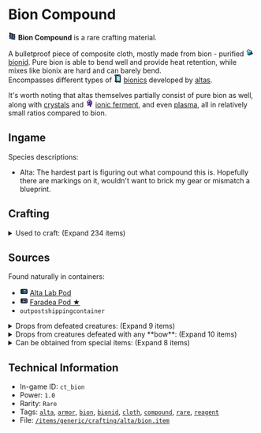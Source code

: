 # Bion Compound

<img src="https://raw.githubusercontent.com/Ceterai/Enternia/main/items/generic/crafting/alta/bion.png" alt="Bion Compound icon" loading="lazy" height=16px width="auto" /> **Bion Compound** is a rare crafting material.

A bulletproof piece of composite cloth, mostly made from bion - purified <img src="https://raw.githubusercontent.com/Ceterai/Enternia/main/items/generic/crafting/ct_bionid.png" alt="Bionid icon" loading="lazy" height=16px width="auto" /> [bionid](https://ceterai.github.io/MyEnternia/Wiki/Bionid). Pure bion is able to bend well and provide heat retention, while mixes like bionix are hard and can barely bend.  
Encompasses different types of <img src="https://raw.githubusercontent.com/Ceterai/Enternia/main/codex/alta/ebook/bionid.png" alt="Bionics icon" loading="lazy" height=16px width="auto" /> [bionics](https://ceterai.github.io/MyEnternia/Wiki/Bionics) developed by [altas](https://ceterai.github.io/MyEnternia/Wiki/Tags/Alta).

It's worth noting that altas themselves partially consist of pure bion as well, along with [crystals](https://ceterai.github.io/MyEnternia/Wiki/Tags/Crystal) and <img src="https://raw.githubusercontent.com/Ceterai/Enternia/main/items/generic/produce/ct_ionic_sap.png" alt="Ionic Ferment icon" loading="lazy" height=16px width="auto" /> [ionic ferment](https://ceterai.github.io/MyEnternia/Wiki/IonicFerment), and even [plasma](https://ceterai.github.io/MyEnternia/Wiki/Tags/Plasma), all in relatively small ratios compared to bion.

## Ingame

Species descriptions:

- Alta: The hardest part is figuring out what compound this is. Hopefully there are markings on it, wouldn't want to brick my gear or mismatch a blueprint.

## Crafting

<details><summary>Used to craft: (Expand 234 items)</summary>

- `ct_aid_mimic`
- <img src="https://raw.githubusercontent.com/Ceterai/Enternia/main/objects/alta/special/figurines/other/ct_alta_af.png" alt="Alta Figurine icon" loading="lazy" height=16px width="auto" /> [Alta Figurine](https://ceterai.github.io/MyEnternia/Wiki/AltaFigurine)
- <img src="https://raw.githubusercontent.com/Ceterai/Enternia/main/objects/alta/special/figurines/other/ct_alta_cake_af.png" alt="Alta Cake Figurine ★ icon" loading="lazy" height=16px width="auto" /> [Alta Cake Figurine ★](https://ceterai.github.io/MyEnternia/Wiki/AltaCakeFigurine)
- <img src="https://raw.githubusercontent.com/Ceterai/Enternia/main/items/active/alta/spawners/androids/capital.png" alt="Imperial Android icon" loading="lazy" height=16px width="auto" /> [Imperial Android](https://ceterai.github.io/MyEnternia/Wiki/ImperialAndroid)
- <img src="https://raw.githubusercontent.com/Ceterai/Enternia/main/objects/alta/citadel/pod/icon.png" alt="Citadel Pod ★★ icon" loading="lazy" height=16px width="auto" /> [Citadel Pod ★★](https://ceterai.github.io/MyEnternia/Wiki/CitadelPod)
- <img src="https://raw.githubusercontent.com/Ceterai/Enternia/main/objects/alta/special/tools/sprinklers/compact/icon.png" alt="Alta Compa-Sprinkler ★ icon" loading="lazy" height=16px width="auto" /> [Alta Compa-Sprinkler ★](https://ceterai.github.io/MyEnternia/Wiki/AltaCompa-Sprinkler)
- `ct_alta_crafting_station9`
- <img src="https://raw.githubusercontent.com/Ceterai/Enternia/main/items/active/alta/spawners/droids/defensive.png" alt="EDS Defensive Droid ★★ icon" loading="lazy" height=16px width="auto" /> [EDS Defensive Droid ★★](https://ceterai.github.io/MyEnternia/Wiki/EDSDefensiveDroid)
- <img src="https://raw.githubusercontent.com/Ceterai/Enternia/main/items/active/alta/spawners/drones/defensive.png" alt="EDS Defensive Drone ★ icon" loading="lazy" height=16px width="auto" /> [EDS Defensive Drone ★](https://ceterai.github.io/MyEnternia/Wiki/EDSDefensiveDrone)
- <img src="https://raw.githubusercontent.com/Ceterai/Enternia/main/objects/alta/special/emblems/alta/body.png" alt="Alta Emblem icon" loading="lazy" height=16px width="auto" /> [Alta Emblem](https://ceterai.github.io/MyEnternia/Wiki/AltaEmblem)
- `ct_alta_emergency_bench2`
- <img src="https://raw.githubusercontent.com/Ceterai/Enternia/main/items/active/alta/spawners/drones/engineer.png" alt="Engineer Drone ★★★ icon" loading="lazy" height=16px width="auto" /> [Engineer Drone ★★★](https://ceterai.github.io/MyEnternia/Wiki/EngineerDrone)
- <img src="https://raw.githubusercontent.com/Ceterai/Enternia/main/objects/alta/special/secret/figure_time_drifter/icon.png" alt="Time Drifter Figurine icon" loading="lazy" height=16px width="auto" /> [Time Drifter Figurine](https://ceterai.github.io/MyEnternia/Wiki/TimeDrifterFigurine)
- <img src="https://raw.githubusercontent.com/Ceterai/Enternia/main/items/active/alta/spawners/drones/frigate.png" alt="EDS Frigate Drone ★★★ icon" loading="lazy" height=16px width="auto" /> [EDS Frigate Drone ★★★](https://ceterai.github.io/MyEnternia/Wiki/EDSFrigateDrone)
- <img src="https://raw.githubusercontent.com/Ceterai/Enternia/main/items/active/alta/spawners/drones/frigate_empty.png" alt="Empty EDS Frigate Drone ★★★ icon" loading="lazy" height=16px width="auto" /> [Empty EDS Frigate Drone ★★★](https://ceterai.github.io/MyEnternia/Wiki/EmptyEDSFrigateDrone)
- <img src="https://raw.githubusercontent.com/Ceterai/Enternia/main/items/active/weapons/ranged/alta/rifle/ct_alta_impulse_rifle_mk2.png" alt="Impulse Rifle NG4-2 icon" loading="lazy" height=16px width="auto" /> [Impulse Rifle NG4-2](https://ceterai.github.io/MyEnternia/Wiki/ImpulseRifleNG4-2)
- <img src="https://raw.githubusercontent.com/Ceterai/Enternia/main/items/active/weapons/ranged/alta/rifle/ct_alta_ionic_rifle.png" alt="Ionic Rifle NG6 icon" loading="lazy" height=16px width="auto" /> [Ionic Rifle NG6](https://ceterai.github.io/MyEnternia/Wiki/IonicRifleNG6)
- <img src="https://raw.githubusercontent.com/Ceterai/Enternia/main/objects/alta/lab/amplifier/icon.png" alt="Alta Lab Amplifier icon" loading="lazy" height=16px width="auto" /> [Alta Lab Amplifier](https://ceterai.github.io/MyEnternia/Wiki/AltaLabAmplifier)
- <img src="https://raw.githubusercontent.com/Ceterai/Enternia/main/items/active/alta/spawners/androids/lab.png" alt="Alta Lab Android icon" loading="lazy" height=16px width="auto" /> [Alta Lab Android](https://ceterai.github.io/MyEnternia/Wiki/AltaLabAndroid)
- <img src="https://raw.githubusercontent.com/Ceterai/Enternia/main/objects/alta/lab/barrier/icon.png" alt="Alta Lab Barrier icon" loading="lazy" height=16px width="auto" /> [Alta Lab Barrier](https://ceterai.github.io/MyEnternia/Wiki/AltaLabBarrier)
- <img src="https://raw.githubusercontent.com/Ceterai/Enternia/main/objects/alta/lab/bed/icon.png" alt="Alta Lab Bed icon" loading="lazy" height=16px width="auto" /> [Alta Lab Bed](https://ceterai.github.io/MyEnternia/Wiki/AltaLabBed)
- <img src="https://raw.githubusercontent.com/Ceterai/Enternia/main/objects/alta/lab/chair/icon.png" alt="Alta Lab Chair icon" loading="lazy" height=16px width="auto" /> [Alta Lab Chair](https://ceterai.github.io/MyEnternia/Wiki/AltaLabChair)
- <img src="https://raw.githubusercontent.com/Ceterai/Enternia/main/objects/alta/lab/console/icon.png" alt="Alta Lab Console icon" loading="lazy" height=16px width="auto" /> [Alta Lab Console](https://ceterai.github.io/MyEnternia/Wiki/AltaLabConsole)
- <img src="https://raw.githubusercontent.com/Ceterai/Enternia/main/objects/alta/lab/door/icon.png" alt="Alta Lab Door icon" loading="lazy" height=16px width="auto" /> [Alta Lab Door](https://ceterai.github.io/MyEnternia/Wiki/AltaLabDoor)
- <img src="https://raw.githubusercontent.com/Ceterai/Enternia/main/objects/alta/special/tools/pods/lab/icon.png" alt="Alta Lab Eco Pod icon" loading="lazy" height=16px width="auto" /> [Alta Lab Eco Pod](https://ceterai.github.io/MyEnternia/Wiki/AltaLabEcoPod)
- <img src="https://raw.githubusercontent.com/Ceterai/Enternia/main/objects/alta/lab/gateway/icon.png" alt="Alta Lab Gateway icon" loading="lazy" height=16px width="auto" /> [Alta Lab Gateway](https://ceterai.github.io/MyEnternia/Wiki/AltaLabGateway)
- <img src="https://raw.githubusercontent.com/Ceterai/Enternia/main/objects/alta/lab/hatch/icon.png" alt="Alta Lab Hatch icon" loading="lazy" height=16px width="auto" /> [Alta Lab Hatch](https://ceterai.github.io/MyEnternia/Wiki/AltaLabHatch)
- <img src="https://raw.githubusercontent.com/Ceterai/Enternia/main/objects/alta/lab/light/icon.png" alt="Alta Lab Light icon" loading="lazy" height=16px width="auto" /> [Alta Lab Light](https://ceterai.github.io/MyEnternia/Wiki/AltaLabLight)
- <img src="https://raw.githubusercontent.com/Ceterai/Enternia/main/objects/alta/lab/pod/icon.png" alt="Alta Lab Pod icon" loading="lazy" height=16px width="auto" /> [Alta Lab Pod](https://ceterai.github.io/MyEnternia/Wiki/AltaLabPod)
- <img src="https://raw.githubusercontent.com/Ceterai/Enternia/main/objects/alta/lab/server/icon.png" alt="Alta Lab Server icon" loading="lazy" height=16px width="auto" /> [Alta Lab Server](https://ceterai.github.io/MyEnternia/Wiki/AltaLabServer)
- <img src="https://raw.githubusercontent.com/Ceterai/Enternia/main/objects/alta/special/tools/sprinklers/lab/icon.png" alt="Alta Lab Sprinkler icon" loading="lazy" height=16px width="auto" /> [Alta Lab Sprinkler](https://ceterai.github.io/MyEnternia/Wiki/AltaLabSprinkler)
- <img src="https://raw.githubusercontent.com/Ceterai/Enternia/main/objects/alta/lab/table/icon.png" alt="Alta Lab Table icon" loading="lazy" height=16px width="auto" /> [Alta Lab Table](https://ceterai.github.io/MyEnternia/Wiki/AltaLabTable)
- <img src="https://raw.githubusercontent.com/Ceterai/Enternia/main/objects/alta/lab/tanks/icon.png" alt="Alta Lab Tanks icon" loading="lazy" height=16px width="auto" /> [Alta Lab Tanks](https://ceterai.github.io/MyEnternia/Wiki/AltaLabTanks)
- <img src="https://raw.githubusercontent.com/Ceterai/Enternia/main/objects/alta/lab/teleporter/icon.png" alt="Alta Lab Teleporter icon" loading="lazy" height=16px width="auto" /> [Alta Lab Teleporter](https://ceterai.github.io/MyEnternia/Wiki/AltaLabTeleporter)
- <img src="https://raw.githubusercontent.com/Ceterai/Enternia/main/objects/alta/lab/terminal/icon.png" alt="Alta Lab Terminal icon" loading="lazy" height=16px width="auto" /> [Alta Lab Terminal](https://ceterai.github.io/MyEnternia/Wiki/AltaLabTerminal)
- <img src="https://raw.githubusercontent.com/Ceterai/Enternia/main/objects/alta/lab/trapdoor/icon.png" alt="Alta Lab Trapdoor icon" loading="lazy" height=16px width="auto" /> [Alta Lab Trapdoor](https://ceterai.github.io/MyEnternia/Wiki/AltaLabTrapdoor)
- <img src="https://raw.githubusercontent.com/Ceterai/Enternia/main/items/active/alta/loot/tier3.png" alt="Tier 3 Pad icon" loading="lazy" height=16px width="auto" /> [Tier 3 Pad](https://ceterai.github.io/MyEnternia/Wiki/Tier3Pad)
- <img src="https://raw.githubusercontent.com/Ceterai/Enternia/main/objects/alta/cooking/mixer/icon.png" alt="Alta Mixer icon" loading="lazy" height=16px width="auto" /> [Alta Mixer](https://ceterai.github.io/MyEnternia/Wiki/AltaMixer)
- <img src="https://raw.githubusercontent.com/Ceterai/Enternia/main/items/active/weapons/ranged/alta/rifle/ct_alta_plasma_rifle.png" alt="Plasma Rifle NG5 icon" loading="lazy" height=16px width="auto" /> [Plasma Rifle NG5](https://ceterai.github.io/MyEnternia/Wiki/PlasmaRifleNG5)
- <img src="https://raw.githubusercontent.com/Ceterai/Enternia/main/objects/alta/cooking/roaster/icon.png" alt="Alta Roaster icon" loading="lazy" height=16px width="auto" /> [Alta Roaster](https://ceterai.github.io/MyEnternia/Wiki/AltaRoaster)
- <img src="https://raw.githubusercontent.com/Ceterai/Enternia/main/items/active/alta/spawners/drones/scout.png" alt="Scout Drone icon" loading="lazy" height=16px width="auto" /> [Scout Drone](https://ceterai.github.io/MyEnternia/Wiki/ScoutDrone)
- <img src="https://raw.githubusercontent.com/Ceterai/Enternia/main/objects/alta/ship/special/ai/icon.png" alt="Alta Ship S.A.I.L icon" loading="lazy" height=16px width="auto" /> [Alta Ship S.A.I.L](https://ceterai.github.io/MyEnternia/Wiki/AltaShipS.A.I.L)
- <img src="https://raw.githubusercontent.com/Ceterai/Enternia/main/objects/alta/ship/bed/icon.png" alt="Alta Ship Bed icon" loading="lazy" height=16px width="auto" /> [Alta Ship Bed](https://ceterai.github.io/MyEnternia/Wiki/AltaShipBed)
- <img src="https://raw.githubusercontent.com/Ceterai/Enternia/main/objects/alta/ship/special/captains_chair/icon.png" alt="Alta Ship Captain's Chair icon" loading="lazy" height=16px width="auto" /> [Alta Ship Captain's Chair](https://ceterai.github.io/MyEnternia/Wiki/AltaShipCaptain'sChair)
- <img src="https://raw.githubusercontent.com/Ceterai/Enternia/main/objects/alta/ship/chair/icon.png" alt="Alta Ship Chair icon" loading="lazy" height=16px width="auto" /> [Alta Ship Chair](https://ceterai.github.io/MyEnternia/Wiki/AltaShipChair)
- <img src="https://raw.githubusercontent.com/Ceterai/Enternia/main/objects/alta/ship/container/icon.png" alt="Alta Ship Container icon" loading="lazy" height=16px width="auto" /> [Alta Ship Container](https://ceterai.github.io/MyEnternia/Wiki/AltaShipContainer)
- <img src="https://raw.githubusercontent.com/Ceterai/Enternia/main/objects/alta/ship/container_large/icon.png" alt="Alta Ship Container G3 icon" loading="lazy" height=16px width="auto" /> [Alta Ship Container G3](https://ceterai.github.io/MyEnternia/Wiki/AltaShipContainerG3)
- <img src="https://raw.githubusercontent.com/Ceterai/Enternia/main/objects/alta/ship/container_medium/icon.png" alt="Alta Ship Container G2 icon" loading="lazy" height=16px width="auto" /> [Alta Ship Container G2](https://ceterai.github.io/MyEnternia/Wiki/AltaShipContainerG2)
- <img src="https://raw.githubusercontent.com/Ceterai/Enternia/main/objects/alta/ship/special/fuel_hatch/icon.png" alt="Alta Ship FTL Fuel Hatch icon" loading="lazy" height=16px width="auto" /> [Alta Ship FTL Fuel Hatch](https://ceterai.github.io/MyEnternia/Wiki/AltaShipFTLFuelHatch)
- <img src="https://raw.githubusercontent.com/Ceterai/Enternia/main/objects/alta/ship/gateway/icon.png" alt="Alta Ship Gateway icon" loading="lazy" height=16px width="auto" /> [Alta Ship Gateway](https://ceterai.github.io/MyEnternia/Wiki/AltaShipGateway)
- <img src="https://raw.githubusercontent.com/Ceterai/Enternia/main/objects/alta/ship/hatch/icon.png" alt="Alta Ship Hatch icon" loading="lazy" height=16px width="auto" /> [Alta Ship Hatch](https://ceterai.github.io/MyEnternia/Wiki/AltaShipHatch)
- <img src="https://raw.githubusercontent.com/Ceterai/Enternia/main/objects/alta/ship/light/icon.png" alt="Alta Ship Light icon" loading="lazy" height=16px width="auto" /> [Alta Ship Light](https://ceterai.github.io/MyEnternia/Wiki/AltaShipLight)
- <img src="https://raw.githubusercontent.com/Ceterai/Enternia/main/objects/alta/ship/special/locker/icon.png" alt="Alta Ship Locker icon" loading="lazy" height=16px width="auto" /> [Alta Ship Locker](https://ceterai.github.io/MyEnternia/Wiki/AltaShipLocker)
- <img src="https://raw.githubusercontent.com/Ceterai/Enternia/main/objects/alta/ship/monitor/icon.png" alt="Alta Ship Monitor icon" loading="lazy" height=16px width="auto" /> [Alta Ship Monitor](https://ceterai.github.io/MyEnternia/Wiki/AltaShipMonitor)
- <img src="https://raw.githubusercontent.com/Ceterai/Enternia/main/objects/alta/ship/pod/icon.png" alt="Alta Ship Pod icon" loading="lazy" height=16px width="auto" /> [Alta Ship Pod](https://ceterai.github.io/MyEnternia/Wiki/AltaShipPod)
- <img src="https://raw.githubusercontent.com/Ceterai/Enternia/main/objects/alta/ship/shelf/icon.png" alt="Alta Ship Shelf icon" loading="lazy" height=16px width="auto" /> [Alta Ship Shelf](https://ceterai.github.io/MyEnternia/Wiki/AltaShipShelf)
- <img src="https://raw.githubusercontent.com/Ceterai/Enternia/main/objects/alta/ship/storage/icon.png" alt="Alta Ship Storage icon" loading="lazy" height=16px width="auto" /> [Alta Ship Storage](https://ceterai.github.io/MyEnternia/Wiki/AltaShipStorage)
- <img src="https://raw.githubusercontent.com/Ceterai/Enternia/main/objects/alta/ship/table/icon.png" alt="Alta Ship Table icon" loading="lazy" height=16px width="auto" /> [Alta Ship Table](https://ceterai.github.io/MyEnternia/Wiki/AltaShipTable)
- <img src="https://raw.githubusercontent.com/Ceterai/Enternia/main/objects/alta/ship/special/teleporter/icon.png" alt="Alta Ship Teleporter icon" loading="lazy" height=16px width="auto" /> [Alta Ship Teleporter](https://ceterai.github.io/MyEnternia/Wiki/AltaShipTeleporter)
- <img src="https://raw.githubusercontent.com/Ceterai/Enternia/main/objects/alta/ship/terminal/icon.png" alt="Alta Ship Terminal icon" loading="lazy" height=16px width="auto" /> [Alta Ship Terminal](https://ceterai.github.io/MyEnternia/Wiki/AltaShipTerminal)
- <img src="https://raw.githubusercontent.com/Ceterai/Enternia/main/items/active/alta/spawners/droids/spider.png" alt="Spider Droid icon" loading="lazy" height=16px width="auto" /> [Spider Droid](https://ceterai.github.io/MyEnternia/Wiki/SpiderDroid)
- <img src="https://raw.githubusercontent.com/Ceterai/Enternia/main/objects/alta/special/secret/statue_lenn/icon.png" alt="Alta Lenn Statue icon" loading="lazy" height=16px width="auto" /> [Alta Lenn Statue](https://ceterai.github.io/MyEnternia/Wiki/AltaLennStatue)
- <img src="https://raw.githubusercontent.com/Ceterai/Enternia/main/objects/alta/special/tools/sprinklers/super/icon.png" alt="Alta Super Sprinkler icon" loading="lazy" height=16px width="auto" /> [Alta Super Sprinkler](https://ceterai.github.io/MyEnternia/Wiki/AltaSuperSprinkler)
- <img src="https://raw.githubusercontent.com/Ceterai/Enternia/main/objects/alta/special/tools/pods/tray/icon.png" alt="Alta Hydroponic Tray icon" loading="lazy" height=16px width="auto" /> [Alta Hydroponic Tray](https://ceterai.github.io/MyEnternia/Wiki/AltaHydroponicTray)
- <img src="https://raw.githubusercontent.com/Ceterai/Enternia/main/objects/alta/special/trophies/ct_alta_trophy.png" alt="Alta Trophy ★ icon" loading="lazy" height=16px width="auto" /> [Alta Trophy ★](https://ceterai.github.io/MyEnternia/Wiki/AltaTrophy)
- `ct_alta_upgrade_station2`
- <img src="https://raw.githubusercontent.com/Ceterai/Enternia/main/items/active/alta/spawners/drones/watcher.png" alt="Watcher Drone icon" loading="lazy" height=16px width="auto" /> [Watcher Drone](https://ceterai.github.io/MyEnternia/Wiki/WatcherDrone)
- `ct_alta_workshop2`
- <img src="https://raw.githubusercontent.com/Ceterai/Enternia/main/objects/alta/special/samples/alternia/icon.png" alt="Alternia Sample ★★ icon" loading="lazy" height=16px width="auto" /> [Alternia Sample ★★](https://ceterai.github.io/MyEnternia/Wiki/AlterniaSample)
- <img src="https://raw.githubusercontent.com/Ceterai/Enternia/main/objects/alta/special/trophies/ct_anglure_lamp.png" alt="Anglure's Lamp ★ icon" loading="lazy" height=16px width="auto" /> [Anglure's Lamp ★](https://ceterai.github.io/MyEnternia/Wiki/Anglure'sLamp)
- <img src="https://raw.githubusercontent.com/Ceterai/Enternia/main/items/active/alta/spawners/androids/arco.png" alt="Enviro Android ★ icon" loading="lazy" height=16px width="auto" /> [Enviro Android ★](https://ceterai.github.io/MyEnternia/Wiki/EnviroAndroid)
- <img src="https://raw.githubusercontent.com/Ceterai/Enternia/main/items/armors/alta/tier5/arco/android_head/icon.png" alt="Enviro Android Head ★ icon" loading="lazy" height=16px width="auto" /> [Enviro Android Head ★](https://ceterai.github.io/MyEnternia/Wiki/EnviroAndroidHead)
- <img src="https://raw.githubusercontent.com/Ceterai/Enternia/main/items/augments/back/ct_arco_augment.png" alt="Enviro Augment icon" loading="lazy" height=16px width="auto" /> [Enviro Augment](https://ceterai.github.io/MyEnternia/Wiki/EnviroAugment)
- <img src="https://raw.githubusercontent.com/Ceterai/Enternia/main/items/augments/back/ct_arco_blockade_augment.png" alt="Enviroblockade Augment ★★ icon" loading="lazy" height=16px width="auto" /> [Enviroblockade Augment ★★](https://ceterai.github.io/MyEnternia/Wiki/EnviroblockadeAugment)
- <img src="https://raw.githubusercontent.com/Ceterai/Enternia/main/items/armors/alta/tier5/arco/chest/icon.png" alt="Envirosuit Chestpiece icon" loading="lazy" height=16px width="auto" /> [Envirosuit Chestpiece](https://ceterai.github.io/MyEnternia/Wiki/EnvirosuitChestpiece)
- <img src="https://raw.githubusercontent.com/Ceterai/Enternia/main/objects/alta/special/emblems/arco/body.png" alt="A.R.C.O. Emblem icon" loading="lazy" height=16px width="auto" /> [A.R.C.O. Emblem](https://ceterai.github.io/MyEnternia/Wiki/A.R.C.O.Emblem)
- <img src="https://raw.githubusercontent.com/Ceterai/Enternia/main/items/armors/alta/tier5/arco/helmet/icon.png" alt="Envirosuit Helmet icon" loading="lazy" height=16px width="auto" /> [Envirosuit Helmet](https://ceterai.github.io/MyEnternia/Wiki/EnvirosuitHelmet)
- <img src="https://raw.githubusercontent.com/Ceterai/Enternia/main/items/armors/alta/tier5/arco/helmet_mk2/icon.png" alt="Envirosuit MkII Helmet ★★ icon" loading="lazy" height=16px width="auto" /> [Envirosuit MkII Helmet ★★](https://ceterai.github.io/MyEnternia/Wiki/EnvirosuitMkIIHelmet)
- <img src="https://raw.githubusercontent.com/Ceterai/Enternia/main/items/armors/alta/tier5/arco/legwear/icon.png" alt="Enviroleggings icon" loading="lazy" height=16px width="auto" /> [Enviroleggings](https://ceterai.github.io/MyEnternia/Wiki/Enviroleggings)
- <img src="https://raw.githubusercontent.com/Ceterai/Enternia/main/items/armors/alta/tier5/arco/protector/icon.png" alt="Enviroprotector ★ icon" loading="lazy" height=16px width="auto" /> [Enviroprotector ★](https://ceterai.github.io/MyEnternia/Wiki/Enviroprotector)
- <img src="https://raw.githubusercontent.com/Ceterai/Enternia/main/items/armors/alta/tier5/arco/rebreather/icon.png" alt="Envirosuit Rebreather ★ icon" loading="lazy" height=16px width="auto" /> [Envirosuit Rebreather ★](https://ceterai.github.io/MyEnternia/Wiki/EnvirosuitRebreather)
- <img src="https://raw.githubusercontent.com/Ceterai/Enternia/main/items/active/alta/spawners/helpers/arco.png" alt="Enviroscanner icon" loading="lazy" height=16px width="auto" /> [Enviroscanner](https://ceterai.github.io/MyEnternia/Wiki/Enviroscanner)
- <img src="https://raw.githubusercontent.com/Ceterai/Enternia/main/items/active/alta/sets/arco.png" alt="Enviro Set icon" loading="lazy" height=16px width="auto" /> [Enviro Set](https://ceterai.github.io/MyEnternia/Wiki/EnviroSet)
- <img src="https://raw.githubusercontent.com/Ceterai/Enternia/main/objects/alta/special/figurines/sporgus/ct_aric_sporgus.png" alt="Aric Sporgus Figurine ★ icon" loading="lazy" height=16px width="auto" /> [Aric Sporgus Figurine ★](https://ceterai.github.io/MyEnternia/Wiki/AricSporgusFigurine)
- <img src="https://raw.githubusercontent.com/Ceterai/Enternia/main/objects/alta/special/emblems/arknight/body.png" alt="Arknight Emblem icon" loading="lazy" height=16px width="auto" /> [Arknight Emblem](https://ceterai.github.io/MyEnternia/Wiki/ArknightEmblem)
- <img src="https://raw.githubusercontent.com/Ceterai/Enternia/main/objects/alta/special/figurines/narfin/ct_astral_narfin.png" alt="Astral Narfin Figurine ★ icon" loading="lazy" height=16px width="auto" /> [Astral Narfin Figurine ★](https://ceterai.github.io/MyEnternia/Wiki/AstralNarfinFigurine)
- `ct_back_mimic`
- <img src="https://raw.githubusercontent.com/Ceterai/Enternia/main/objects/alta/lab/backdoor/icon.png" alt="Unknown Device icon" loading="lazy" height=16px width="auto" /> [Unknown Device](https://ceterai.github.io/MyEnternia/Wiki/UnknownDevice)
- <img src="https://raw.githubusercontent.com/Ceterai/Enternia/main/objects/alta/special/figurines/bobfae/ct_berry_bobfae.png" alt="Berry Bobfae Figurine icon" loading="lazy" height=16px width="auto" /> [Berry Bobfae Figurine](https://ceterai.github.io/MyEnternia/Wiki/BerryBobfaeFigurine)
- <img src="https://raw.githubusercontent.com/Ceterai/Enternia/main/items/generic/dyes/alta/ct_bion_dye.png" alt="Bion Dye icon" loading="lazy" height=16px width="auto" /> [Bion Dye](https://ceterai.github.io/MyEnternia/Wiki/BionDye)
- <img src="https://raw.githubusercontent.com/Ceterai/Enternia/main/objects/alta/special/tools/pots/bion/icon.png" alt="Bion Flower Pot icon" loading="lazy" height=16px width="auto" /> [Bion Flower Pot](https://ceterai.github.io/MyEnternia/Wiki/BionFlowerPot)
- <img src="https://raw.githubusercontent.com/Ceterai/Enternia/main/objects/alta/special/samples/bion/icon.png" alt="Bion Sample ★★ icon" loading="lazy" height=16px width="auto" /> [Bion Sample ★★](https://ceterai.github.io/MyEnternia/Wiki/BionSample)
- <img src="https://raw.githubusercontent.com/Ceterai/Enternia/main/objects/alta/special/figurines/brutefly/ct_bionfly.png" alt="Bionfly Figurine ★ icon" loading="lazy" height=16px width="auto" /> [Bionfly Figurine ★](https://ceterai.github.io/MyEnternia/Wiki/BionflyFigurine)
- <img src="https://raw.githubusercontent.com/Ceterai/Enternia/main/objects/alta/special/figurines/pteropod/ct_bionid_pteropod.png" alt="Bionid Pteropod Figurine ★ icon" loading="lazy" height=16px width="auto" /> [Bionid Pteropod Figurine ★](https://ceterai.github.io/MyEnternia/Wiki/BionidPteropodFigurine)
- <img src="https://raw.githubusercontent.com/Ceterai/Enternia/main/objects/alta/special/samples/bionid/icon.png" alt="Bionid Sample ★★ icon" loading="lazy" height=16px width="auto" /> [Bionid Sample ★★](https://ceterai.github.io/MyEnternia/Wiki/BionidSample)
- <img src="https://raw.githubusercontent.com/Ceterai/Enternia/main/items/active/weapons/ranged/alta/rifle/ct_bipolaris.png" alt="Bipolaris ★ icon" loading="lazy" height=16px width="auto" /> [Bipolaris ★](https://ceterai.github.io/MyEnternia/Wiki/Bipolaris)
- <img src="https://raw.githubusercontent.com/Ceterai/Enternia/main/objects/alta/special/figurines/crippit/ct_bishyn_crippit.png" alt="Bishyn Crippit Figurine ★ icon" loading="lazy" height=16px width="auto" /> [Bishyn Crippit Figurine ★](https://ceterai.github.io/MyEnternia/Wiki/BishynCrippitFigurine)
- <img src="https://raw.githubusercontent.com/Ceterai/Enternia/main/items/armors/alta/tier5/misc/bishyn/helmet/icon.png" alt="Bishyn Helmet ★ icon" loading="lazy" height=16px width="auto" /> [Bishyn Helmet ★](https://ceterai.github.io/MyEnternia/Wiki/BishynHelmet)
- <img src="https://raw.githubusercontent.com/Ceterai/Enternia/main/objects/alta/special/figurines/brutefly/ct_brutefly.png" alt="Brutefly Figurine icon" loading="lazy" height=16px width="auto" /> [Brutefly Figurine](https://ceterai.github.io/MyEnternia/Wiki/BruteflyFigurine)
- <img src="https://raw.githubusercontent.com/Ceterai/Enternia/main/objects/alta/special/figurines/crippit/ct_calin_crippit.png" alt="Calin Crippit Figurine icon" loading="lazy" height=16px width="auto" /> [Calin Crippit Figurine](https://ceterai.github.io/MyEnternia/Wiki/CalinCrippitFigurine)
- <img src="https://raw.githubusercontent.com/Ceterai/Enternia/main/objects/alta/lab/capsules/ct_capsule_icon.png" alt="Alta Lab Capsule icon" loading="lazy" height=16px width="auto" /> [Alta Lab Capsule](https://ceterai.github.io/MyEnternia/Wiki/AltaLabCapsule)
- <img src="https://raw.githubusercontent.com/Ceterai/Enternia/main/objects/alta/special/trophies/ct_celestia_trophy.png" alt="Celestia's Trophy ★ icon" loading="lazy" height=16px width="auto" /> [Celestia's Trophy ★](https://ceterai.github.io/MyEnternia/Wiki/Celestia'sTrophy)
- <img src="https://raw.githubusercontent.com/Ceterai/Enternia/main/objects/alta/special/figurines/other/ct_ceterai_af.png" alt="Ceterai Figurine ★★★★ icon" loading="lazy" height=16px width="auto" /> [Ceterai Figurine ★★★★](https://ceterai.github.io/MyEnternia/Wiki/CeteraiFigurine)
- [C.T. Android](https://ceterai.github.io/MyEnternia/Wiki/C.T.Android)
- <img src="https://raw.githubusercontent.com/Ceterai/Enternia/main/items/armors/alta/tier6/ceterai/android_head/icon.png" alt="C.T. Android Head ★ icon" loading="lazy" height=16px width="auto" /> [C.T. Android Head ★](https://ceterai.github.io/MyEnternia/Wiki/C.T.AndroidHead)
- <img src="https://raw.githubusercontent.com/Ceterai/Enternia/main/items/armors/alta/tier6/ceterai/chest/icon.png" alt="C.T. Suit icon" loading="lazy" height=16px width="auto" /> [C.T. Suit](https://ceterai.github.io/MyEnternia/Wiki/C.T.Suit)
- <img src="https://raw.githubusercontent.com/Ceterai/Enternia/main/objects/alta/special/emblems/ceterai/body.png" alt="Ceterai Emblem icon" loading="lazy" height=16px width="auto" /> [Ceterai Emblem](https://ceterai.github.io/MyEnternia/Wiki/CeteraiEmblem)
- <img src="https://raw.githubusercontent.com/Ceterai/Enternia/main/items/armors/alta/tier6/ceterai/helmet/icon.png" alt="C.T. Visor icon" loading="lazy" height=16px width="auto" /> [C.T. Visor](https://ceterai.github.io/MyEnternia/Wiki/C.T.Visor)
- <img src="https://raw.githubusercontent.com/Ceterai/Enternia/main/items/armors/alta/tier6/ceterai/legwear/icon.png" alt="C.T. Walkers icon" loading="lazy" height=16px width="auto" /> [C.T. Walkers](https://ceterai.github.io/MyEnternia/Wiki/C.T.Walkers)
- <img src="https://raw.githubusercontent.com/Ceterai/Enternia/main/items/armors/alta/tier6/ceterai/mindframe/icon.png" alt="C.T. Mindframe ★ icon" loading="lazy" height=16px width="auto" /> [C.T. Mindframe ★](https://ceterai.github.io/MyEnternia/Wiki/C.T.Mindframe)
- <img src="https://raw.githubusercontent.com/Ceterai/Enternia/main/objects/alta/ceterai/pod/icon.png" alt="Ceterai Pod ★★★ icon" loading="lazy" height=16px width="auto" /> [Ceterai Pod ★★★](https://ceterai.github.io/MyEnternia/Wiki/CeteraiPod)
- <img src="https://raw.githubusercontent.com/Ceterai/Enternia/main/items/active/alta/sets/ceterai.png" alt="C.T. Alternia Set icon" loading="lazy" height=16px width="auto" /> [C.T. Alternia Set](https://ceterai.github.io/MyEnternia/Wiki/C.T.AlterniaSet)
- <img src="https://raw.githubusercontent.com/Ceterai/Enternia/main/objects/alta/special/samples/ceternia/icon.png" alt="Ceternia Sample ★★ icon" loading="lazy" height=16px width="auto" /> [Ceternia Sample ★★](https://ceterai.github.io/MyEnternia/Wiki/CeterniaSample)
- <img src="https://raw.githubusercontent.com/Ceterai/Enternia/main/codex/alta/datamass/combat.png" alt="Combat Protocol Datamass icon" loading="lazy" height=16px width="auto" /> [Combat Protocol Datamass](https://ceterai.github.io/MyEnternia/Wiki/CombatProtocolDatamass)
- <img src="https://raw.githubusercontent.com/Ceterai/Enternia/main/items/active/alta/spawners/androids/combat.png" alt="Combat Android ★ icon" loading="lazy" height=16px width="auto" /> [Combat Android ★](https://ceterai.github.io/MyEnternia/Wiki/CombatAndroid)
- <img src="https://raw.githubusercontent.com/Ceterai/Enternia/main/items/armors/alta/tier5/combat/android_head/icon.png" alt="Combat Android Head ★ icon" loading="lazy" height=16px width="auto" /> [Combat Android Head ★](https://ceterai.github.io/MyEnternia/Wiki/CombatAndroidHead)
- <img src="https://raw.githubusercontent.com/Ceterai/Enternia/main/items/augments/back/ct_combat_augment.png" alt="Combat Augment icon" loading="lazy" height=16px width="auto" /> [Combat Augment](https://ceterai.github.io/MyEnternia/Wiki/CombatAugment)
- <img src="https://raw.githubusercontent.com/Ceterai/Enternia/main/items/armors/alta/tier5/combat/chest/icon.png" alt="Combat Uniform icon" loading="lazy" height=16px width="auto" /> [Combat Uniform](https://ceterai.github.io/MyEnternia/Wiki/CombatUniform)
- <img src="https://raw.githubusercontent.com/Ceterai/Enternia/main/items/armors/alta/tier5/combat/helmet/icon.png" alt="Combat Helmet ★ icon" loading="lazy" height=16px width="auto" /> [Combat Helmet ★](https://ceterai.github.io/MyEnternia/Wiki/CombatHelmet)
- <img src="https://raw.githubusercontent.com/Ceterai/Enternia/main/items/armors/alta/tier5/combat/legwear/icon.png" alt="Combat Off-Roaders icon" loading="lazy" height=16px width="auto" /> [Combat Off-Roaders](https://ceterai.github.io/MyEnternia/Wiki/CombatOff-Roaders)
- <img src="https://raw.githubusercontent.com/Ceterai/Enternia/main/items/armors/alta/tier5/combat/mask/icon.png" alt="Combat Mask icon" loading="lazy" height=16px width="auto" /> [Combat Mask](https://ceterai.github.io/MyEnternia/Wiki/CombatMask)
- <img src="https://raw.githubusercontent.com/Ceterai/Enternia/main/items/armors/alta/tier5/combat/mask_mk2/icon.png" alt="Combat MKII Mask ★★ icon" loading="lazy" height=16px width="auto" /> [Combat MKII Mask ★★](https://ceterai.github.io/MyEnternia/Wiki/CombatMKIIMask)
- <img src="https://raw.githubusercontent.com/Ceterai/Enternia/main/objects/alta/combat/pod/icon.png" alt="Combat Pod ★ icon" loading="lazy" height=16px width="auto" /> [Combat Pod ★](https://ceterai.github.io/MyEnternia/Wiki/CombatPod)
- <img src="https://raw.githubusercontent.com/Ceterai/Enternia/main/items/augments/back/ct_combat_power_augment.png" alt="Combat Power Augment ★★ icon" loading="lazy" height=16px width="auto" /> [Combat Power Augment ★★](https://ceterai.github.io/MyEnternia/Wiki/CombatPowerAugment)
- <img src="https://raw.githubusercontent.com/Ceterai/Enternia/main/items/active/alta/sets/combat.png" alt="Combat Set icon" loading="lazy" height=16px width="auto" /> [Combat Set](https://ceterai.github.io/MyEnternia/Wiki/CombatSet)
- <img src="https://raw.githubusercontent.com/Ceterai/Enternia/main/items/armors/alta/tier5/misc/companion/helmet/icon.png" alt="Companion Helmet icon" loading="lazy" height=16px width="auto" /> [Companion Helmet](https://ceterai.github.io/MyEnternia/Wiki/CompanionHelmet)
- <img src="https://raw.githubusercontent.com/Ceterai/Enternia/main/objects/alta/special/figurines/crippit/ct_crippit.png" alt="Crippit Figurine icon" loading="lazy" height=16px width="auto" /> [Crippit Figurine](https://ceterai.github.io/MyEnternia/Wiki/CrippitFigurine)
- <img src="https://raw.githubusercontent.com/Ceterai/Enternia/main/items/armors/my_enternia/trophies/crippit_head/icon.png" alt="Crippihead icon" loading="lazy" height=16px width="auto" /> [Crippihead](https://ceterai.github.io/MyEnternia/Wiki/Crippihead)
- <img src="https://raw.githubusercontent.com/Ceterai/Enternia/main/objects/alta/special/trophies/ct_crippit_scab.png" alt="Crippit Scab ★ icon" loading="lazy" height=16px width="auto" /> [Crippit Scab ★](https://ceterai.github.io/MyEnternia/Wiki/CrippitScab)
- <img src="https://raw.githubusercontent.com/Ceterai/Enternia/main/objects/alta/special/figurines/poptop/ct_crystal_poptop.png" alt="Crystal Poptop Figurine ★ icon" loading="lazy" height=16px width="auto" /> [Crystal Poptop Figurine ★](https://ceterai.github.io/MyEnternia/Wiki/CrystalPoptopFigurine)
- <img src="https://raw.githubusercontent.com/Ceterai/Enternia/main/objects/alta/special/figurines/crippit/ct_crystalline_crippit.png" alt="Crystalline Crippit Figurine icon" loading="lazy" height=16px width="auto" /> [Crystalline Crippit Figurine](https://ceterai.github.io/MyEnternia/Wiki/CrystallineCrippitFigurine)
- <img src="https://raw.githubusercontent.com/Ceterai/Enternia/main/items/active/alta/spawners/androids/dreamer.png" alt="Dreamer Android ★ icon" loading="lazy" height=16px width="auto" /> [Dreamer Android ★](https://ceterai.github.io/MyEnternia/Wiki/DreamerAndroid)
- <img src="https://raw.githubusercontent.com/Ceterai/Enternia/main/items/armors/alta/tier6/dreamer/android_head/icon.png" alt="Dreamer Android Head ★ icon" loading="lazy" height=16px width="auto" /> [Dreamer Android Head ★](https://ceterai.github.io/MyEnternia/Wiki/DreamerAndroidHead)
- <img src="https://raw.githubusercontent.com/Ceterai/Enternia/main/objects/alta/special/trophies/ct_drone_visor.png" alt="Drone Visor ★ icon" loading="lazy" height=16px width="auto" /> [Drone Visor ★](https://ceterai.github.io/MyEnternia/Wiki/DroneVisor)
- <img src="https://raw.githubusercontent.com/Ceterai/Enternia/main/items/augments/back/ct_eds_aimbot_augment.png" alt="EDS Aimbot Augment ★★ icon" loading="lazy" height=16px width="auto" /> [EDS Aimbot Augment ★★](https://ceterai.github.io/MyEnternia/Wiki/EDSAimbotAugment)
- <img src="https://raw.githubusercontent.com/Ceterai/Enternia/main/items/active/alta/spawners/androids/eds.png" alt="EDS Android ★ icon" loading="lazy" height=16px width="auto" /> [EDS Android ★](https://ceterai.github.io/MyEnternia/Wiki/EDSAndroid)
- <img src="https://raw.githubusercontent.com/Ceterai/Enternia/main/items/augments/back/ct_eds_augment.png" alt="EDS Augment icon" loading="lazy" height=16px width="auto" /> [EDS Augment](https://ceterai.github.io/MyEnternia/Wiki/EDSAugment)
- <img src="https://raw.githubusercontent.com/Ceterai/Enternia/main/items/armors/alta/other/eds_beret/icon.png" alt="EDS Duty Beret icon" loading="lazy" height=16px width="auto" /> [EDS Duty Beret](https://ceterai.github.io/MyEnternia/Wiki/EDSDutyBeret)
- <img src="https://raw.githubusercontent.com/Ceterai/Enternia/main/items/armors/alta/tier5/eds/chest/icon.png" alt="EDS Body Armor icon" loading="lazy" height=16px width="auto" /> [EDS Body Armor](https://ceterai.github.io/MyEnternia/Wiki/EDSBodyArmor)
- <img src="https://raw.githubusercontent.com/Ceterai/Enternia/main/objects/alta/special/emblems/eds/body.png" alt="EDS Emblem icon" loading="lazy" height=16px width="auto" /> [EDS Emblem](https://ceterai.github.io/MyEnternia/Wiki/EDSEmblem)
- <img src="https://raw.githubusercontent.com/Ceterai/Enternia/main/items/active/alta/loot/biome/ct_eds_loot.png" alt="EDS Loot Crate icon" loading="lazy" height=16px width="auto" /> [EDS Loot Crate](https://ceterai.github.io/MyEnternia/Wiki/EDSLootCrate)
- <img src="https://raw.githubusercontent.com/Ceterai/Enternia/main/items/active/weapons/ranged/alta/wrist/ct_eds_mng.png" alt="EDS MNG icon" loading="lazy" height=16px width="auto" /> [EDS MNG](https://ceterai.github.io/MyEnternia/Wiki/EDSMNG)
- <img src="https://raw.githubusercontent.com/Ceterai/Enternia/main/items/active/shields/ct_eds_shield.png" alt="EDS Shield icon" loading="lazy" height=16px width="auto" /> [EDS Shield](https://ceterai.github.io/MyEnternia/Wiki/EDSShield)
- <img src="https://raw.githubusercontent.com/Ceterai/Enternia/main/objects/alta/special/emblems/elin/body.png" alt="Elin Emblem icon" loading="lazy" height=16px width="auto" /> [Elin Emblem](https://ceterai.github.io/MyEnternia/Wiki/ElinEmblem)
- <img src="https://raw.githubusercontent.com/Ceterai/Enternia/main/items/active/alta/spawners/androids/elite.png" alt="Elite Android ★ icon" loading="lazy" height=16px width="auto" /> [Elite Android ★](https://ceterai.github.io/MyEnternia/Wiki/EliteAndroid)
- <img src="https://raw.githubusercontent.com/Ceterai/Enternia/main/items/armors/alta/tier6/elite/android_head/icon.png" alt="Elite Android Head ★ icon" loading="lazy" height=16px width="auto" /> [Elite Android Head ★](https://ceterai.github.io/MyEnternia/Wiki/EliteAndroidHead)
- <img src="https://raw.githubusercontent.com/Ceterai/Enternia/main/items/active/alta/spawners/droids/elite.png" alt="Elite Droid icon" loading="lazy" height=16px width="auto" /> [Elite Droid](https://ceterai.github.io/MyEnternia/Wiki/EliteDroid)
- <img src="https://raw.githubusercontent.com/Ceterai/Enternia/main/items/active/alta/spawners/drones/elite.png" alt="Elite Drone icon" loading="lazy" height=16px width="auto" /> [Elite Drone](https://ceterai.github.io/MyEnternia/Wiki/EliteDrone)
- <img src="https://raw.githubusercontent.com/Ceterai/Enternia/main/objects/alta/elite/pod/icon.png" alt="Elite Pod ★ icon" loading="lazy" height=16px width="auto" /> [Elite Pod ★](https://ceterai.github.io/MyEnternia/Wiki/ElitePod)
- <img src="https://raw.githubusercontent.com/Ceterai/Enternia/main/items/active/weapons/melee/alta/spear/ct_elite_stunner.png" alt="Elite Stunner ★ icon" loading="lazy" height=16px width="auto" /> [Elite Stunner ★](https://ceterai.github.io/MyEnternia/Wiki/EliteStunner)
- <img src="https://raw.githubusercontent.com/Ceterai/Enternia/main/items/active/weapons/ranged/alta/rifle/ct_alta_plasma_rifle_2.png" alt="Enal'Nia ★★ icon" loading="lazy" height=16px width="auto" /> [Enal'Nia ★★](https://ceterai.github.io/MyEnternia/Wiki/Enal'Nia)
- <img src="https://raw.githubusercontent.com/Ceterai/Enternia/main/objects/alta/special/samples/enternia/icon.png" alt="Enternia Sample ★★ icon" loading="lazy" height=16px width="auto" /> [Enternia Sample ★★](https://ceterai.github.io/MyEnternia/Wiki/EnterniaSample)
- <img src="https://raw.githubusercontent.com/Ceterai/Enternia/main/items/active/weapons/ranged/alta/wrist/ct_estralis_vi.png" alt="Estralis Vi icon" loading="lazy" height=16px width="auto" /> [Estralis Vi](https://ceterai.github.io/MyEnternia/Wiki/EstralisVi)
- <img src="https://raw.githubusercontent.com/Ceterai/Enternia/main/objects/alta/special/emblems/faradea/body.png" alt="Faradea Emblem icon" loading="lazy" height=16px width="auto" /> [Faradea Emblem](https://ceterai.github.io/MyEnternia/Wiki/FaradeaEmblem)
- <img src="https://raw.githubusercontent.com/Ceterai/Enternia/main/items/active/alta/loot/biome/ct_faradea_loot.png" alt="Faradea Loot Crate icon" loading="lazy" height=16px width="auto" /> [Faradea Loot Crate](https://ceterai.github.io/MyEnternia/Wiki/FaradeaLootCrate)
- <img src="https://raw.githubusercontent.com/Ceterai/Enternia/main/items/active/weapons/ranged/alta/heavy/ct_faradea_scavenger.png" alt="FD Scavenger ★ icon" loading="lazy" height=16px width="auto" /> [FD Scavenger ★](https://ceterai.github.io/MyEnternia/Wiki/FDScavenger)
- <img src="https://raw.githubusercontent.com/Ceterai/Enternia/main/items/active/weapons/ranged/alta/blaster/ct_faradeus.png" alt="Faradeus icon" loading="lazy" height=16px width="auto" /> [Faradeus](https://ceterai.github.io/MyEnternia/Wiki/Faradeus)
- <img src="https://raw.githubusercontent.com/Ceterai/Enternia/main/objects/alta/special/trophies/ct_geo_trophy.png" alt="Geological Trophy ★★★★ icon" loading="lazy" height=16px width="auto" /> [Geological Trophy ★★★★](https://ceterai.github.io/MyEnternia/Wiki/GeologicalTrophy)
- <img src="https://raw.githubusercontent.com/Ceterai/Enternia/main/items/armors/alta/tier6/ghearun/back/icon.png" alt="Ghearun M1 Forcefield icon" loading="lazy" height=16px width="auto" /> [Ghearun M1 Forcefield](https://ceterai.github.io/MyEnternia/Wiki/GhearunM1Forcefield)
- <img src="https://raw.githubusercontent.com/Ceterai/Enternia/main/items/armors/alta/tier6/ghearun/chest/icon.png" alt="Ghearun M1 Chest icon" loading="lazy" height=16px width="auto" /> [Ghearun M1 Chest](https://ceterai.github.io/MyEnternia/Wiki/GhearunM1Chest)
- <img src="https://raw.githubusercontent.com/Ceterai/Enternia/main/items/armors/alta/tier6/ghearun/helmet/icon.png" alt="Ghearun M1 Helm icon" loading="lazy" height=16px width="auto" /> [Ghearun M1 Helm](https://ceterai.github.io/MyEnternia/Wiki/GhearunM1Helm)
- <img src="https://raw.githubusercontent.com/Ceterai/Enternia/main/items/armors/alta/tier6/ghearun/legwear/icon.png" alt="Ghearun M1 Greaves icon" loading="lazy" height=16px width="auto" /> [Ghearun M1 Greaves](https://ceterai.github.io/MyEnternia/Wiki/GhearunM1Greaves)
- <img src="https://raw.githubusercontent.com/Ceterai/Enternia/main/items/active/alta/sets/ghearun.png" alt="Ghearun M1 Set icon" loading="lazy" height=16px width="auto" /> [Ghearun M1 Set](https://ceterai.github.io/MyEnternia/Wiki/GhearunM1Set)
- <img src="https://raw.githubusercontent.com/Ceterai/Enternia/main/objects/alta/special/figurines/crippit/ct_gheatsyn_crippit.png" alt="Gheatsyn Crippit Figurine ★ icon" loading="lazy" height=16px width="auto" /> [Gheatsyn Crippit Figurine ★](https://ceterai.github.io/MyEnternia/Wiki/GheatsynCrippitFigurine)
- <img src="https://raw.githubusercontent.com/Ceterai/Enternia/main/items/active/alta/spawners/droids/ghearun.png" alt="Ghearun Droid ★★★ icon" loading="lazy" height=16px width="auto" /> [Ghearun Droid ★★★](https://ceterai.github.io/MyEnternia/Wiki/GhearunDroid)
- <img src="https://raw.githubusercontent.com/Ceterai/Enternia/main/items/active/alta/loot/other/gsr.png" alt="GSR Pod ★★★ icon" loading="lazy" height=16px width="auto" /> [GSR Pod ★★★](https://ceterai.github.io/MyEnternia/Wiki/GSRPod)
- <img src="https://raw.githubusercontent.com/Ceterai/Enternia/main/objects/alta/special/emblems/gyera/body.png" alt="Iora Gyera Emblem icon" loading="lazy" height=16px width="auto" /> [Iora Gyera Emblem](https://ceterai.github.io/MyEnternia/Wiki/IoraGyeraEmblem)
- <img src="https://raw.githubusercontent.com/Ceterai/Enternia/main/items/active/weapons/ranged/alta/cannon/ct_haven_storm.png" alt="Haven Storm icon" loading="lazy" height=16px width="auto" /> [Haven Storm](https://ceterai.github.io/MyEnternia/Wiki/HavenStorm)
- <img src="https://raw.githubusercontent.com/Ceterai/Enternia/main/objects/alta/special/figurines/crippit/ct_hevika_crippit.png" alt="Hevika Crippit Figurine ★ icon" loading="lazy" height=16px width="auto" /> [Hevika Crippit Figurine ★](https://ceterai.github.io/MyEnternia/Wiki/HevikaCrippitFigurine)
- <img src="https://raw.githubusercontent.com/Ceterai/Enternia/main/items/augments/back/ct_impulse_augment.png" alt="Impulse Augment ★ icon" loading="lazy" height=16px width="auto" /> [Impulse Augment ★](https://ceterai.github.io/MyEnternia/Wiki/ImpulseAugment)
- <img src="https://raw.githubusercontent.com/Ceterai/Enternia/main/objects/alta/special/figurines/bobfae/ct_impulse_bobfae.png" alt="Impulse Bobfae Figurine ★ icon" loading="lazy" height=16px width="auto" /> [Impulse Bobfae Figurine ★](https://ceterai.github.io/MyEnternia/Wiki/ImpulseBobfaeFigurine)
- <img src="https://raw.githubusercontent.com/Ceterai/Enternia/main/items/armors/my_enternia/trophies/impulse_bobfae_head/icon.png" alt="Impulse Bobmask icon" loading="lazy" height=16px width="auto" /> [Impulse Bobmask](https://ceterai.github.io/MyEnternia/Wiki/ImpulseBobmask)
- <img src="https://raw.githubusercontent.com/Ceterai/Enternia/main/objects/alta/special/trophies/ct_io_trophy.png" alt="Io's Trophy ★ icon" loading="lazy" height=16px width="auto" /> [Io's Trophy ★](https://ceterai.github.io/MyEnternia/Wiki/Io'sTrophy)
- <img src="https://raw.githubusercontent.com/Ceterai/Enternia/main/items/throwables/ct_ion_javelin.png" alt="Ion Javelin ★ icon" loading="lazy" height=16px width="auto" /> [Ion Javelin ★](https://ceterai.github.io/MyEnternia/Wiki/IonJavelin)
- <img src="https://raw.githubusercontent.com/Ceterai/Enternia/main/items/active/weapons/ranged/alta/heavy/ct_ion_launcher.png" alt="Ion Launcher WIP icon" loading="lazy" height=16px width="auto" /> [Ion Launcher WIP](https://ceterai.github.io/MyEnternia/Wiki/IonLauncherWIP)
- <img src="https://raw.githubusercontent.com/Ceterai/Enternia/main/items/active/weapons/ranged/alta/cannon/ct_ion_reaper.png" alt="Ion Reaper ★ icon" loading="lazy" height=16px width="auto" /> [Ion Reaper ★](https://ceterai.github.io/MyEnternia/Wiki/IonReaper)
- <img src="https://raw.githubusercontent.com/Ceterai/Enternia/main/items/augments/back/ct_ionic_augment.png" alt="Ionic Augment ★ icon" loading="lazy" height=16px width="auto" /> [Ionic Augment ★](https://ceterai.github.io/MyEnternia/Wiki/IonicAugment)
- <img src="https://raw.githubusercontent.com/Ceterai/Enternia/main/objects/alta/special/figurines/crippit/ct_ionic_crippit.png" alt="Ionic Crippit Figurine ★★ icon" loading="lazy" height=16px width="auto" /> [Ionic Crippit Figurine ★★](https://ceterai.github.io/MyEnternia/Wiki/IonicCrippitFigurine)
- <img src="https://raw.githubusercontent.com/Ceterai/Enternia/main/objects/alta/special/figurines/crustoise/ct_ionic_crustoise.png" alt="Ionic Crustoise Figurine ★★ icon" loading="lazy" height=16px width="auto" /> [Ionic Crustoise Figurine ★★](https://ceterai.github.io/MyEnternia/Wiki/IonicCrustoiseFigurine)
- <img src="https://raw.githubusercontent.com/Ceterai/Enternia/main/items/active/alta/tools/cut/ionic_cutter/icon.png" alt="Ionic Cutter icon" loading="lazy" height=16px width="auto" /> [Ionic Cutter](https://ceterai.github.io/MyEnternia/Wiki/IonicCutter)
- <img src="https://raw.githubusercontent.com/Ceterai/Enternia/main/items/active/alta/spawners/drones/ionic.png" alt="Ionic Drone ★★ icon" loading="lazy" height=16px width="auto" /> [Ionic Drone ★★](https://ceterai.github.io/MyEnternia/Wiki/IonicDrone)
- <img src="https://raw.githubusercontent.com/Ceterai/Enternia/main/objects/alta/special/samples/ferment/icon.png" alt="Ionic Ferment Sample icon" loading="lazy" height=16px width="auto" /> [Ionic Ferment Sample](https://ceterai.github.io/MyEnternia/Wiki/IonicFermentSample)
- <img src="https://raw.githubusercontent.com/Ceterai/Enternia/main/objects/alta/special/figurines/narfin/ct_ionic_narfin.png" alt="Ionic Narfin Figurine ★★ icon" loading="lazy" height=16px width="auto" /> [Ionic Narfin Figurine ★★](https://ceterai.github.io/MyEnternia/Wiki/IonicNarfinFigurine)
- <img src="https://raw.githubusercontent.com/Ceterai/Enternia/main/objects/alta/special/figurines/orbide/ct_ionic_orbide.png" alt="Ionic Orbide Figurine ★★ icon" loading="lazy" height=16px width="auto" /> [Ionic Orbide Figurine ★★](https://ceterai.github.io/MyEnternia/Wiki/IonicOrbideFigurine)
- <img src="https://raw.githubusercontent.com/Ceterai/Enternia/main/objects/alta/special/figurines/pteropod/ct_isopod.png" alt="Isopod Figurine icon" loading="lazy" height=16px width="auto" /> [Isopod Figurine](https://ceterai.github.io/MyEnternia/Wiki/IsopodFigurine)
- <img src="https://raw.githubusercontent.com/Ceterai/Enternia/main/objects/alta/special/samples/isoslime/icon.png" alt="Isoslime Sample ★ icon" loading="lazy" height=16px width="auto" /> [Isoslime Sample ★](https://ceterai.github.io/MyEnternia/Wiki/IsoslimeSample)
- <img src="https://raw.githubusercontent.com/Ceterai/Enternia/main/objects/alta/special/figurines/other/ct_kira_af.png" alt="Kira Figurine icon" loading="lazy" height=16px width="auto" /> [Kira Figurine](https://ceterai.github.io/MyEnternia/Wiki/KiraFigurine)
- <img src="https://raw.githubusercontent.com/Ceterai/Enternia/main/objects/alta/special/figurines/crippit/ct_lava_crippit.png" alt="Lava Crippit ★★★ icon" loading="lazy" height=16px width="auto" /> [Lava Crippit ★★★](https://ceterai.github.io/MyEnternia/Wiki/LavaCrippit)
- <img src="https://raw.githubusercontent.com/Ceterai/Enternia/main/objects/alta/lab/lifechamber/icon.png" alt="Alta Lifechamber icon" loading="lazy" height=16px width="auto" /> [Alta Lifechamber](https://ceterai.github.io/MyEnternia/Wiki/AltaLifechamber)
- <img src="https://raw.githubusercontent.com/Ceterai/Enternia/main/objects/alta/special/trophies/ct_lumina_trophy.png" alt="Lumina Trophy icon" loading="lazy" height=16px width="auto" /> [Lumina Trophy](https://ceterai.github.io/MyEnternia/Wiki/LuminaTrophy)
- <img src="https://raw.githubusercontent.com/Ceterai/Enternia/main/items/active/weapons/ranged/alta/heavy/ct_meteoblaster.png" alt="Meteoblaster WIP icon" loading="lazy" height=16px width="auto" /> [Meteoblaster WIP](https://ceterai.github.io/MyEnternia/Wiki/MeteoblasterWIP)
- <img src="https://raw.githubusercontent.com/Ceterai/Enternia/main/objects/alta/special/figurines/crippit/ct_mical_crippit.png" alt="Mical Crippit Figurine ★★ icon" loading="lazy" height=16px width="auto" /> [Mical Crippit Figurine ★★](https://ceterai.github.io/MyEnternia/Wiki/MicalCrippitFigurine)
- <img src="https://raw.githubusercontent.com/Ceterai/Enternia/main/items/augments/pet/ct_mindframe_collar.png" alt="Mindframe Collar icon" loading="lazy" height=16px width="auto" /> [Mindframe Collar](https://ceterai.github.io/MyEnternia/Wiki/MindframeCollar)
- <img src="https://raw.githubusercontent.com/Ceterai/Enternia/main/objects/alta/special/trophies/ct_my_enternia_trophy.png" alt="My Enternia Trophy ★ icon" loading="lazy" height=16px width="auto" /> [My Enternia Trophy ★](https://ceterai.github.io/MyEnternia/Wiki/MyEnterniaTrophy)
- <img src="https://raw.githubusercontent.com/Ceterai/Enternia/main/items/active/weapons/ranged/alta/unique/ct_naghurta.png" alt="Naghurta icon" loading="lazy" height=16px width="auto" /> [Naghurta](https://ceterai.github.io/MyEnternia/Wiki/Naghurta)
- <img src="https://raw.githubusercontent.com/Ceterai/Enternia/main/objects/alta/special/trophies/ct_narfin_trophy.png" alt="Narfin Trophy ★★★ icon" loading="lazy" height=16px width="auto" /> [Narfin Trophy ★★★](https://ceterai.github.io/MyEnternia/Wiki/NarfinTrophy)
- <img src="https://raw.githubusercontent.com/Ceterai/Enternia/main/items/active/weapons/ranged/alta/heavy/ct_ngx000.png" alt="NGX-000 ★★ icon" loading="lazy" height=16px width="auto" /> [NGX-000 ★★](https://ceterai.github.io/MyEnternia/Wiki/NGX-000)
- <img src="https://raw.githubusercontent.com/Ceterai/Enternia/main/objects/alta/special/figurines/anglure/ct_nightmare_anglure.png" alt="Nightmare Anglure Figurine ★ icon" loading="lazy" height=16px width="auto" /> [Nightmare Anglure Figurine ★](https://ceterai.github.io/MyEnternia/Wiki/NightmareAnglureFigurine)
- <img src="https://raw.githubusercontent.com/Ceterai/Enternia/main/objects/alta/special/figurines/orbide/ct_nightmare_orbide.png" alt="Nightmare Orbide Figurine icon" loading="lazy" height=16px width="auto" /> [Nightmare Orbide Figurine](https://ceterai.github.io/MyEnternia/Wiki/NightmareOrbideFigurine)
- <img src="https://raw.githubusercontent.com/Ceterai/Enternia/main/objects/alta/special/figurines/crippit/ct_obsidian_crippit.png" alt="Obsidian Crippit Figurine ★★ icon" loading="lazy" height=16px width="auto" /> [Obsidian Crippit Figurine ★★](https://ceterai.github.io/MyEnternia/Wiki/ObsidianCrippitFigurine)
- <img src="https://raw.githubusercontent.com/Ceterai/Enternia/main/objects/alta/special/tools/pods/omni/icon.png" alt="Omni Eco Pod icon" loading="lazy" height=16px width="auto" /> [Omni Eco Pod](https://ceterai.github.io/MyEnternia/Wiki/OmniEcoPod)
- <img src="https://raw.githubusercontent.com/Ceterai/Enternia/main/objects/alta/special/figurines/narfin/ct_omni_narfin.png" alt="Omni Narfin Figurine ★ icon" loading="lazy" height=16px width="auto" /> [Omni Narfin Figurine ★](https://ceterai.github.io/MyEnternia/Wiki/OmniNarfinFigurine)
- <img src="https://raw.githubusercontent.com/Ceterai/Enternia/main/objects/alta/special/figurines/crustoise/ct_overcharged_crustoise.png" alt="Overcharged Crustoise Figurine ★ icon" loading="lazy" height=16px width="auto" /> [Overcharged Crustoise Figurine ★](https://ceterai.github.io/MyEnternia/Wiki/OverchargedCrustoiseFigurine)
- <img src="https://raw.githubusercontent.com/Ceterai/Enternia/main/items/active/weapons/ranged/alta/cannon/ct_phospholiator.png" alt="Phospholiator icon" loading="lazy" height=16px width="auto" /> [Phospholiator](https://ceterai.github.io/MyEnternia/Wiki/Phospholiator)
- <img src="https://raw.githubusercontent.com/Ceterai/Enternia/main/objects/alta/special/samples/phospholion/icon.png" alt="Phospholion Sample ★★ icon" loading="lazy" height=16px width="auto" /> [Phospholion Sample ★★](https://ceterai.github.io/MyEnternia/Wiki/PhospholionSample)
- <img src="https://raw.githubusercontent.com/Ceterai/Enternia/main/items/augments/back/ct_plasma_augment.png" alt="Plasma Augment ★ icon" loading="lazy" height=16px width="auto" /> [Plasma Augment ★](https://ceterai.github.io/MyEnternia/Wiki/PlasmaAugment)
- <img src="https://raw.githubusercontent.com/Ceterai/Enternia/main/items/active/weapons/ranged/alta/unique/ct_plasma_chakram.png" alt="Plasma Chakram icon" loading="lazy" height=16px width="auto" /> [Plasma Chakram](https://ceterai.github.io/MyEnternia/Wiki/PlasmaChakram)
- <img src="https://raw.githubusercontent.com/Ceterai/Enternia/main/items/active/weapons/melee/alta/heavy/ct_plasmasword.png" alt="Plasmasword ★ icon" loading="lazy" height=16px width="auto" /> [Plasmasword ★](https://ceterai.github.io/MyEnternia/Wiki/Plasmasword)
- <img src="https://raw.githubusercontent.com/Ceterai/Enternia/main/items/active/weapons/ranged/alta/blaster/ct_alta_scout_blaster_2.png" alt="Plasmora icon" loading="lazy" height=16px width="auto" /> [Plasmora](https://ceterai.github.io/MyEnternia/Wiki/Plasmora)
- <img src="https://raw.githubusercontent.com/Ceterai/Enternia/main/items/active/weapons/ranged/alta/wrist/ct_plasmorbs.png" alt="Plasmorbs icon" loading="lazy" height=16px width="auto" /> [Plasmorbs](https://ceterai.github.io/MyEnternia/Wiki/Plasmorbs)
- <img src="https://raw.githubusercontent.com/Ceterai/Enternia/main/objects/alta/special/trophies/ct_poptop_claw.png" alt="Poptop's Claw ★ icon" loading="lazy" height=16px width="auto" /> [Poptop's Claw ★](https://ceterai.github.io/MyEnternia/Wiki/Poptop'sClaw)
- <img src="https://raw.githubusercontent.com/Ceterai/Enternia/main/objects/alta/special/figurines/crippit/ct_prism_crippit.png" alt="Prism Crippit Figurine ★★★ icon" loading="lazy" height=16px width="auto" /> [Prism Crippit Figurine ★★★](https://ceterai.github.io/MyEnternia/Wiki/PrismCrippitFigurine)
- <img src="https://raw.githubusercontent.com/Ceterai/Enternia/main/items/active/weapons/ranged/alta/cannon/ct_pulsar.png" alt="Pulsar icon" loading="lazy" height=16px width="auto" /> [Pulsar](https://ceterai.github.io/MyEnternia/Wiki/Pulsar)
- <img src="https://raw.githubusercontent.com/Ceterai/Enternia/main/items/active/weapons/ranged/alta/wrist/ct_pulsecutter.png" alt="Pulsecutter icon" loading="lazy" height=16px width="auto" /> [Pulsecutter](https://ceterai.github.io/MyEnternia/Wiki/Pulsecutter)
- <img src="https://raw.githubusercontent.com/Ceterai/Enternia/main/items/active/weapons/ranged/alta/heavy/ct_sky_lance.png" alt="Sky Lance icon" loading="lazy" height=16px width="auto" /> [Sky Lance](https://ceterai.github.io/MyEnternia/Wiki/SkyLance)
- <img src="https://raw.githubusercontent.com/Ceterai/Enternia/main/items/armors/alta/tier5/misc/sona/helmet/icon.png" alt="Sona Soldier Helmet icon" loading="lazy" height=16px width="auto" /> [Sona Soldier Helmet](https://ceterai.github.io/MyEnternia/Wiki/SonaSoldierHelmet)
- <img src="https://raw.githubusercontent.com/Ceterai/Enternia/main/items/active/weapons/ranged/alta/wrist/ct_soniathrower.png" alt="Soniathrower icon" loading="lazy" height=16px width="auto" /> [Soniathrower](https://ceterai.github.io/MyEnternia/Wiki/Soniathrower)
- <img src="https://raw.githubusercontent.com/Ceterai/Enternia/main/items/active/weapons/ranged/alta/wrist/ct_starburst.png" alt="Starburst ★★ icon" loading="lazy" height=16px width="auto" /> [Starburst ★★](https://ceterai.github.io/MyEnternia/Wiki/Starburst)
- <img src="https://raw.githubusercontent.com/Ceterai/Enternia/main/objects/alta/special/figurines/crippit/ct_stardust_crippit.png" alt="Stardust Crippit Figurine ★ icon" loading="lazy" height=16px width="auto" /> [Stardust Crippit Figurine ★](https://ceterai.github.io/MyEnternia/Wiki/StardustCrippitFigurine)
- <img src="https://raw.githubusercontent.com/Ceterai/Enternia/main/objects/alta/special/figurines/narfin/ct_stardust_narfin.png" alt="Stardust Narfin Figurine icon" loading="lazy" height=16px width="auto" /> [Stardust Narfin Figurine](https://ceterai.github.io/MyEnternia/Wiki/StardustNarfinFigurine)
- <img src="https://raw.githubusercontent.com/Ceterai/Enternia/main/objects/alta/special/samples/stardust/icon.png" alt="Stardust Sample ★ icon" loading="lazy" height=16px width="auto" /> [Stardust Sample ★](https://ceterai.github.io/MyEnternia/Wiki/StardustSample)
- <img src="https://raw.githubusercontent.com/Ceterai/Enternia/main/objects/alta/special/trophies/ct_stardust_trophy.png" alt="Stardust Trophy ★★★★ icon" loading="lazy" height=16px width="auto" /> [Stardust Trophy ★★★★](https://ceterai.github.io/MyEnternia/Wiki/StardustTrophy)
- `ct_tool_mimic`
- <img src="https://raw.githubusercontent.com/Ceterai/Enternia/main/objects/alta/special/figurines/poptop/ct_valley_poptop.png" alt="Valley Poptop Figurine ★★ icon" loading="lazy" height=16px width="auto" /> [Valley Poptop Figurine ★★](https://ceterai.github.io/MyEnternia/Wiki/ValleyPoptopFigurine)
- <img src="https://raw.githubusercontent.com/Ceterai/Enternia/main/objects/alta/special/figurines/anglure/ct_warped_anglure.png" alt="Warped Anglure Figurine ★ icon" loading="lazy" height=16px width="auto" /> [Warped Anglure Figurine ★](https://ceterai.github.io/MyEnternia/Wiki/WarpedAnglureFigurine)
- <img src="https://raw.githubusercontent.com/Ceterai/Enternia/main/objects/alta/special/samples/warped/icon.png" alt="Warped Sample icon" loading="lazy" height=16px width="auto" /> [Warped Sample](https://ceterai.github.io/MyEnternia/Wiki/WarpedSample)
- <img src="https://raw.githubusercontent.com/Ceterai/Enternia/main/objects/alta/special/figurines/sporgus/ct_warped_sporgus.png" alt="Warped Sporgus Figurine icon" loading="lazy" height=16px width="auto" /> [Warped Sporgus Figurine](https://ceterai.github.io/MyEnternia/Wiki/WarpedSporgusFigurine)
- <img src="https://raw.githubusercontent.com/Ceterai/Enternia/main/objects/alta/special/samples/yaara/icon.png" alt="Yaara Sample icon" loading="lazy" height=16px width="auto" /> [Yaara Sample](https://ceterai.github.io/MyEnternia/Wiki/YaaraSample)
- <img src="https://raw.githubusercontent.com/Ceterai/Enternia/main/objects/alta/special/samples/yonnur/icon.png" alt="Yonnur Sample icon" loading="lazy" height=16px width="auto" /> [Yonnur Sample](https://ceterai.github.io/MyEnternia/Wiki/YonnurSample)
- `floweryback`
- `flowerychest`
- `floweryhead`
- `flowerylegs`
- `nanowrap`

</details>

## Sources

Found naturally in containers:

- <img src="https://raw.githubusercontent.com/Ceterai/Enternia/main/objects/alta/lab/pod/icon.png" alt="Alta Lab Pod icon" loading="lazy" height=16px width="auto" /> [Alta Lab Pod](https://ceterai.github.io/MyEnternia/Wiki/AltaLabPod)
- <img src="https://raw.githubusercontent.com/Ceterai/Enternia/main/objects/alta/faradea/pod/icon.png" alt="Faradea Pod ★ icon" loading="lazy" height=16px width="auto" /> [Faradea Pod ★](https://ceterai.github.io/MyEnternia/Wiki/FaradeaPod)
- `outpostshippingcontainer`

<details><summary>Drops from defeated creatures: (Expand 9 items)</summary>

- <img src="https://raw.githubusercontent.com/Ceterai/Enternia/main/items/active/alta/spawners/drones/engineer.png" alt="Engineer Drone ★★★ icon" loading="lazy" height=16px width="auto" /> [Engineer Drone ★★★](https://ceterai.github.io/MyEnternia/Wiki/EngineerDrone)
- <img src="https://raw.githubusercontent.com/Ceterai/Enternia/main/items/active/alta/spawners/droids/spider.png" alt="Spider Droid icon" loading="lazy" height=16px width="auto" /> [Spider Droid](https://ceterai.github.io/MyEnternia/Wiki/SpiderDroid)
- <img src="https://raw.githubusercontent.com/Ceterai/Enternia/main/items/active/alta/spawners/droids/stalker.png" alt="Stalker Droid ★ icon" loading="lazy" height=16px width="auto" /> [Stalker Droid ★](https://ceterai.github.io/MyEnternia/Wiki/StalkerDroid)
- <img src="https://raw.githubusercontent.com/Ceterai/Enternia/main/items/active/alta/spawners/drones/watcher.png" alt="Watcher Drone icon" loading="lazy" height=16px width="auto" /> [Watcher Drone](https://ceterai.github.io/MyEnternia/Wiki/WatcherDrone)
- <img src="https://raw.githubusercontent.com/Ceterai/Enternia/main/items/active/alta/spawners/droids/elite.png" alt="Elite Droid icon" loading="lazy" height=16px width="auto" /> [Elite Droid](https://ceterai.github.io/MyEnternia/Wiki/EliteDroid)
- <img src="https://raw.githubusercontent.com/Ceterai/Enternia/main/items/active/alta/spawners/drones/elite.png" alt="Elite Drone icon" loading="lazy" height=16px width="auto" /> [Elite Drone](https://ceterai.github.io/MyEnternia/Wiki/EliteDrone)
- <img src="https://raw.githubusercontent.com/Ceterai/Enternia/main/items/active/alta/spawners/droids/ghearun.png" alt="Ghearun Droid ★★★ icon" loading="lazy" height=16px width="auto" /> [Ghearun Droid ★★★](https://ceterai.github.io/MyEnternia/Wiki/GhearunDroid)
- <img src="https://raw.githubusercontent.com/Ceterai/Enternia/main/items/active/alta/spawners/drones/ionic.png" alt="Ionic Drone ★★ icon" loading="lazy" height=16px width="auto" /> [Ionic Drone ★★](https://ceterai.github.io/MyEnternia/Wiki/IonicDrone)
- <img src="https://raw.githubusercontent.com/Ceterai/Enternia/main/items/active/alta/spawners/drones/lava.png" alt="Lava Drone ★★ icon" loading="lazy" height=16px width="auto" /> [Lava Drone ★★](https://ceterai.github.io/MyEnternia/Wiki/LavaDrone)

</details>

<details><summary>Drops from creatures defeated with any **bow**: (Expand 10 items)</summary>

- <img src="https://raw.githubusercontent.com/Ceterai/Enternia/main/items/active/alta/spawners/drones/engineer.png" alt="Engineer Drone ★★★ icon" loading="lazy" height=16px width="auto" /> [Engineer Drone ★★★](https://ceterai.github.io/MyEnternia/Wiki/EngineerDrone)
- <img src="https://raw.githubusercontent.com/Ceterai/Enternia/main/items/active/alta/spawners/drones/mini.png" alt="Minidrone icon" loading="lazy" height=16px width="auto" /> [Minidrone](https://ceterai.github.io/MyEnternia/Wiki/Minidrone)
- <img src="https://raw.githubusercontent.com/Ceterai/Enternia/main/items/active/alta/spawners/droids/spider.png" alt="Spider Droid icon" loading="lazy" height=16px width="auto" /> [Spider Droid](https://ceterai.github.io/MyEnternia/Wiki/SpiderDroid)
- <img src="https://raw.githubusercontent.com/Ceterai/Enternia/main/items/active/alta/spawners/droids/stalker.png" alt="Stalker Droid ★ icon" loading="lazy" height=16px width="auto" /> [Stalker Droid ★](https://ceterai.github.io/MyEnternia/Wiki/StalkerDroid)
- <img src="https://raw.githubusercontent.com/Ceterai/Enternia/main/items/active/alta/spawners/drones/watcher.png" alt="Watcher Drone icon" loading="lazy" height=16px width="auto" /> [Watcher Drone](https://ceterai.github.io/MyEnternia/Wiki/WatcherDrone)
- <img src="https://raw.githubusercontent.com/Ceterai/Enternia/main/items/active/alta/spawners/droids/elite.png" alt="Elite Droid icon" loading="lazy" height=16px width="auto" /> [Elite Droid](https://ceterai.github.io/MyEnternia/Wiki/EliteDroid)
- <img src="https://raw.githubusercontent.com/Ceterai/Enternia/main/items/active/alta/spawners/drones/elite.png" alt="Elite Drone icon" loading="lazy" height=16px width="auto" /> [Elite Drone](https://ceterai.github.io/MyEnternia/Wiki/EliteDrone)
- <img src="https://raw.githubusercontent.com/Ceterai/Enternia/main/items/active/alta/spawners/droids/ghearun.png" alt="Ghearun Droid ★★★ icon" loading="lazy" height=16px width="auto" /> [Ghearun Droid ★★★](https://ceterai.github.io/MyEnternia/Wiki/GhearunDroid)
- <img src="https://raw.githubusercontent.com/Ceterai/Enternia/main/items/active/alta/spawners/drones/ionic.png" alt="Ionic Drone ★★ icon" loading="lazy" height=16px width="auto" /> [Ionic Drone ★★](https://ceterai.github.io/MyEnternia/Wiki/IonicDrone)
- <img src="https://raw.githubusercontent.com/Ceterai/Enternia/main/items/active/alta/spawners/drones/lava.png" alt="Lava Drone ★★ icon" loading="lazy" height=16px width="auto" /> [Lava Drone ★★](https://ceterai.github.io/MyEnternia/Wiki/LavaDrone)

</details>

<details><summary>Can be obtained from special items: (Expand 8 items)</summary>

- <img src="https://raw.githubusercontent.com/Ceterai/Enternia/main/items/active/alta/loot/tier0.png" alt="Tier 0 Pad icon" loading="lazy" height=16px width="auto" /> [Tier 0 Pad](https://ceterai.github.io/MyEnternia/Wiki/Tier0Pad)
- <img src="https://raw.githubusercontent.com/Ceterai/Enternia/main/items/active/alta/loot/tier1.png" alt="Tier 1 Pad icon" loading="lazy" height=16px width="auto" /> [Tier 1 Pad](https://ceterai.github.io/MyEnternia/Wiki/Tier1Pad)
- <img src="https://raw.githubusercontent.com/Ceterai/Enternia/main/items/active/alta/loot/tier2.png" alt="Tier 2 Pad icon" loading="lazy" height=16px width="auto" /> [Tier 2 Pad](https://ceterai.github.io/MyEnternia/Wiki/Tier2Pad)
- <img src="https://raw.githubusercontent.com/Ceterai/Enternia/main/items/active/alta/loot/tier3.png" alt="Tier 3 Pad icon" loading="lazy" height=16px width="auto" /> [Tier 3 Pad](https://ceterai.github.io/MyEnternia/Wiki/Tier3Pad)
- <img src="https://raw.githubusercontent.com/Ceterai/Enternia/main/items/active/alta/loot/tier4.png" alt="Tier 4 Pad icon" loading="lazy" height=16px width="auto" /> [Tier 4 Pad](https://ceterai.github.io/MyEnternia/Wiki/Tier4Pad)
- <img src="https://raw.githubusercontent.com/Ceterai/Enternia/main/items/active/alta/loot/tier5.png" alt="Tier 5 Pad icon" loading="lazy" height=16px width="auto" /> [Tier 5 Pad](https://ceterai.github.io/MyEnternia/Wiki/Tier5Pad)
- <img src="https://raw.githubusercontent.com/Ceterai/Enternia/main/items/active/alta/loot/biome/ct_faradea_loot.png" alt="Faradea Loot Crate icon" loading="lazy" height=16px width="auto" /> [Faradea Loot Crate](https://ceterai.github.io/MyEnternia/Wiki/FaradeaLootCrate)
- <img src="https://raw.githubusercontent.com/Ceterai/Enternia/main/items/active/alta/loot/other/gsr.png" alt="GSR Pod ★★★ icon" loading="lazy" height=16px width="auto" /> [GSR Pod ★★★](https://ceterai.github.io/MyEnternia/Wiki/GSRPod)

</details>

## Technical Information

- In-game ID: `ct_bion`
- Power: `1.0`
- Rarity: `Rare`
- Tags: [`alta`](https://ceterai.github.io/MyEnternia/Wiki/Tags/Alta), [`armor`](https://ceterai.github.io/MyEnternia/Wiki/Tags/Armor), [`bion`](https://ceterai.github.io/MyEnternia/Wiki/Tags/Bion), [`bionid`](https://ceterai.github.io/MyEnternia/Wiki/Tags/Bionid), [`cloth`](https://ceterai.github.io/MyEnternia/Wiki/Tags/Cloth), [`compound`](https://ceterai.github.io/MyEnternia/Wiki/Tags/Compound), [`rare`](https://ceterai.github.io/MyEnternia/Wiki/Tags/Rare), [`reagent`](https://ceterai.github.io/MyEnternia/Wiki/Tags/Reagent)
- File: [`/items/generic/crafting/alta/bion.item`](https://github.com/Ceterai/Enternia/blob/main/items/generic/crafting/alta/bion.item)
